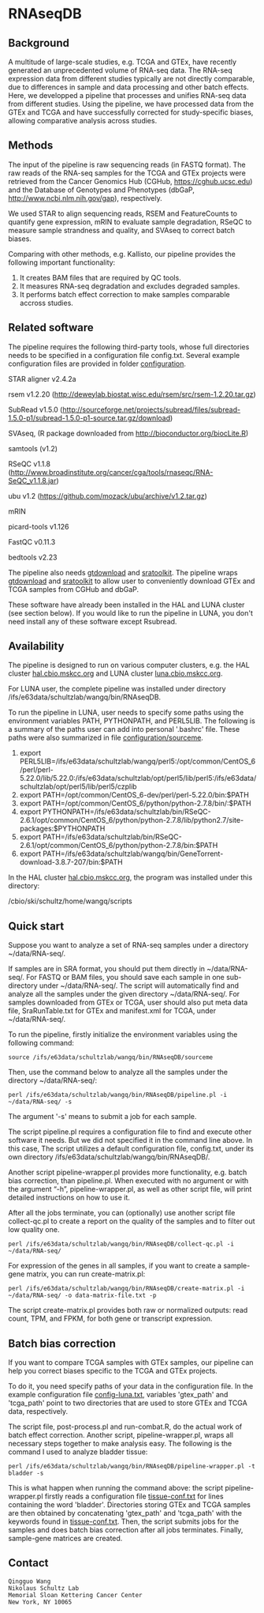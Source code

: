 # RNAseqDB

Background
----------
A multitude of large-scale studies, e.g. TCGA and GTEx, have recently generated an unprecedented volume of RNA-seq data. The RNA-seq expression data from different studies typically are not directly comparable, due to differences in sample and data processing and other batch effects. Here, we developped a pipeline that processes and unifies RNA-seq data from different studies. Using the pipeline, we have processed data from the GTEx and TCGA and have successfully corrected for study-specific biases, allowing comparative analysis across studies. 

Methods
----------
The input of the pipeline is raw sequencing reads (in FASTQ format). The raw reads of the RNA-seq samples for the TCGA and GTEx projects were retrieved from the Cancer Genomics Hub (CGHub, https://cghub.ucsc.edu) and the Database of Genotypes and Phenotypes (dbGaP, http://www.ncbi.nlm.nih.gov/gap), respectively.

We used STAR to align sequencing reads, RSEM and FeatureCounts to quantify gene expression, mRIN to evaluate sample degradation, RSeQC
to measure sample strandness and quality, and SVAseq to correct batch biases.  

Comparing with other methods, e.g. Kallisto, our pipeline provides the following important functionality:
 1. It creates BAM files that are required by QC tools.
 2. It measures RNA-seq degradation and excludes degraded samples.
 3. It performs batch effect correction to make samples comparable accross studies.

Related software
----------
The pipeline requires the following third-party tools, whose full directories needs to be specified in a configuration file config.txt. Several example configuration files are provided in folder [configuration](https://github.com/mskcc/RNAseqDB/tree/master/configuration).

 STAR aligner v2.4.2a 
 
 rsem v1.2.20 (http://deweylab.biostat.wisc.edu/rsem/src/rsem-1.2.20.tar.gz)
 
 SubRead v1.5.0 (http://sourceforge.net/projects/subread/files/subread-1.5.0-p1/subread-1.5.0-p1-source.tar.gz/download)

 SVAseq, (R package downloaded from http://bioconductor.org/biocLite.R)
 
 samtools (v1.2)

 RSeQC v1.1.8 (http://www.broadinstitute.org/cancer/cga/tools/rnaseqc/RNA-SeQC_v1.1.8.jar)

 ubu v1.2 (https://github.com/mozack/ubu/archive/v1.2.tar.gz)

 mRIN

 picard-tools v1.126

 FastQC v0.11.3

 bedtools v2.23

The pipeline also needs [gtdownload]() and [sratoolkit](). The pipeline wraps [gtdownload]() and [sratoolkit]() to allow user to conveniently download GTEx and TCGA samples from CGHub and dbGaP.

These software have already been installed in the HAL and LUNA cluster (see section below). If you would like to run the pipeline in LUNA, you don't need install any of these software except Rsubread.

Availability
----------
The pipeline is designed to run on various computer clusters, e.g. the HAL cluster [hal.cbio.mskcc.org]() and LUNA cluster [luna.cbio.mskcc.org]().  

For LUNA user, the complete pipeline was installed under directory /ifs/e63data/schultzlab/wangq/bin/RNAseqDB. 

To run the pipeline in LUNA, user needs to specify some paths using the environment variables PATH, PYTHONPATH, and PERL5LIB. The following is a summary of the paths user can add into personal '.bashrc' file. These paths were also summarized in file [configuration/sourceme](https://github.com/mskcc/RNAseqDB/blob/master/configuration/sourceme). 
 1. export PERL5LIB=/ifs/e63data/schultzlab/wangq/perl5:/opt/common/CentOS_6/perl/perl-5.22.0/lib/5.22.0:/ifs/e63data/schultzlab/opt/perl5/lib/perl5:/ifs/e63data/schultzlab/opt/perl5/lib/perl5/czplib
 2. export PATH=/opt/common/CentOS_6-dev/perl/perl-5.22.0/bin:$PATH
 3. export PATH=/opt/common/CentOS_6/python/python-2.7.8/bin/:$PATH
 4. export PYTHONPATH=/ifs/e63data/schultzlab/bin/RSeQC-2.6.1/opt/common/CentOS_6/python/python-2.7.8/lib/python2.7/site-packages:$PYTHONPATH
 5. export PATH=/ifs/e63data/schultzlab/bin/RSeQC-2.6.1/opt/common/CentOS_6/python/python-2.7.8/bin:$PATH
 6. export PATH=/ifs/e63data/schultzlab/wangq/bin/GeneTorrent-download-3.8.7-207/bin:$PATH

In the HAL cluster [hal.cbio.mskcc.org](), the program was installed under this directory: 

/cbio/ski/schultz/home/wangq/scripts

Quick start
----------
Suppose you want to analyze a set of RNA-seq samples under a directory ~/data/RNA-seq/. 

If samples are in SRA format, you should put them directly in ~/data/RNA-seq/. For FASTQ or BAM files, you should save each sample in one sub-directory under ~/data/RNA-seq/. The script will automatically find and analyze all the samples under the given directory ~/data/RNA-seq/. For samples downloaded from GTEx or TCGA, user should also put meta data file, SraRunTable.txt for GTEx and manifest.xml for TCGA, under ~/data/RNA-seq/.

To run the pipeline, firstly initialize the environment variables using the following command:

    source /ifs/e63data/schultzlab/wangq/bin/RNAseqDB/sourceme

Then, use the command below to analyze all the samples under the directory ~/data/RNA-seq/:

    perl /ifs/e63data/schultzlab/wangq/bin/RNAseqDB/pipeline.pl -i ~/data/RNA-seq/ -s

The argument '-s' means to submit a job for each sample. 

The script pipeline.pl requires a configuration file to find and execute other software it needs. But we did not specified it in the command line above. In this case, The script utilizes a default configuration file, config.txt, under its own directory /ifs/e63data/schultzlab/wangq/bin/RNAseqDB/.

Another script pipeline-wrapper.pl provides more functionality, e.g. batch bias correction, than pipeline.pl. When executed with no argument or with the argument “-h”, pipeline-wrapper.pl, as well as other script file, will print detailed instructions on how to use it.

After all the jobs terminate, you can (optionally) use another script file collect-qc.pl to create a report on the quality of the samples and to filter out low quality one. 

    perl /ifs/e63data/schultzlab/wangq/bin/RNAseqDB/collect-qc.pl -i ~/data/RNA-seq/

For expression of the genes in all samples, if you want to create a sample-gene matrix, you can run create-matrix.pl:

    perl /ifs/e63data/schultzlab/wangq/bin/RNAseqDB/create-matrix.pl -i ~/data/RNA-seq/ -o data-matrix-file.txt -p

The script create-matrix.pl provides both raw or normalized outputs: read count, TPM, and FPKM, for both gene or transcript expression. 

Batch bias correction
----------

If you want to compare TCGA samples with GTEx samples, our pipeline can help you correct biases specific to the TCGA and GTEx projects. 

To do it, you need specify paths of your data in the configuration file. In the example configuration file [config-luna.txt](https://github.com/mskcc/RNAseqDB/blob/master/configuration/config-luna.txt), variables 'gtex_path' and 'tcga_path' point to two directories that are used to store GTEx and TCGA data, respectively.

The script file, post-process.pl and run-combat.R, do the actual work of batch effect correction. Another script, pipeline-wrapper.pl, wraps all necessary steps together to make analysis easy. The following is the command I used to analyze bladder tissue:

    perl /ifs/e63data/schultzlab/wangq/bin/RNAseqDB/pipeline-wrapper.pl -t bladder -s

This is what happen when running the command above: the script pipeline-wrapper.pl firstly reads a configuration file [tissue-conf.txt](https://github.com/mskcc/RNAseqDB/blob/master/configuration/tissue-conf.txt) for lines containing the word 'bladder'. Directories storing GTEx and TCGA samples are then obtained by concatenating 'gtex_path' and 'tcga_path' with the keywords found in [tissue-conf.txt](https://github.com/mskcc/RNAseqDB/blob/master/configuration/tissue-conf.txt). Then, the script submits jobs for the samples and does batch bias correction after all jobs terminates. Finally, sample-gene matrices are created.

Contact
----------

    Qingguo Wang
    Nikolaus Schultz Lab
    Memorial Sloan Kettering Cancer Center
    New York, NY 10065
